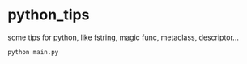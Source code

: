# python_tips
some tips for python, like fstring, magic func, metaclass, descriptor...

```shell
python main.py
```
